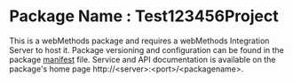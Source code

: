# Package Name : Test123456Project
This is a webMethods package and requires a webMethods Integration Server to host it. Package versioning and configuration can be found in the package [manifest](./Test123456Project/manifest.v3) file. Service and API documentation is available on the package's home page http://&lt;server&gt;:&lt;port&gt;/&lt;packagename>.